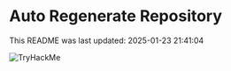 # Auto Regenerate Repository

This README was last updated: 2025-01-23 21:41:04

 ![TryHackMe](https://tryhackme.com/badge/533634)